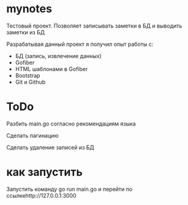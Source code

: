 <h1 class="code-line" data-line-start="0" data-line-end="1"><a id="mynotes_0"></a>mynotes</h1>
<p class="has-line-data" data-line-start="2" data-line-end="3">Тестовый проект. Позволяет записывать заметки в БД и выводить заметки из БД</p>
<p>Разрабатывая данный проект я получил опыт работы с:</p>
<ul>
<li>БД (запись, извлечение данных)</li>
<li>Gofiber</li>
<li>HTML шаблонами в Gofiber</li>
<li>Bootstrap</li>
<li>Git и Github</li>
</ul>
<h1 class="code-line" data-line-start="0" data-line-end="1">ToDo</h1>
<p>Разбить main.go согласно рекомендациям языка</p>
<p>Сделать пагинацию</p>
<p>Сделать удаление записей из БД</p>
<h1 class="code-line" data-line-start="0" data-line-end="1">как запустить</h1>
<p>Запустить команду go run main.go и перейти по ссылкеhttp://127.0.0.1:3000</p>
